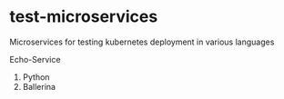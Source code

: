 # test-microservices

Microservices for testing kubernetes deployment in various languages

Echo-Service

1. Python
2. Ballerina
